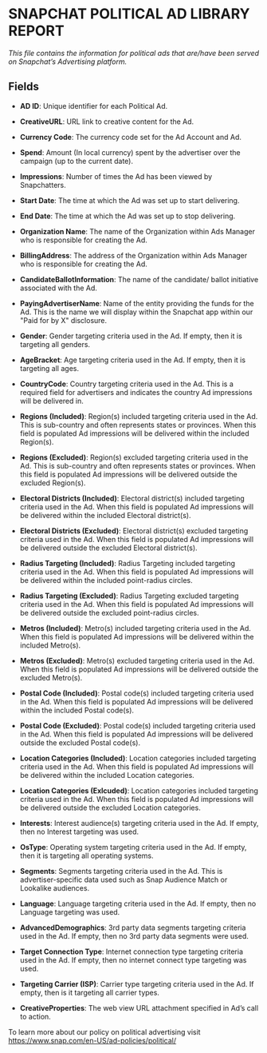 # SNAPCHAT POLITICAL AD LIBRARY REPORT

_This file contains the information for political ads that are/have been served on Snapchat’s Advertising platform._

## Fields

- **AD ID**: Unique identifier for each Political Ad.

- **CreativeURL**: URL link to creative content for the Ad.

- **Currency Code**: The currency code set for the Ad Account and Ad.

- **Spend**: Amount (In local currency) spent by the advertiser over the campaign (up to the current date).

- **Impressions**: Number of times the Ad has been viewed by Snapchatters.

- **Start Date**: The time at which the Ad was set up to start delivering.

- **End Date**: The time at which the Ad was set up to stop delivering.

- **Organization Name**: The name of the Organization within Ads Manager who is responsible for creating the Ad.

- **BillingAddress**: The address of the Organization within Ads Manager who is responsible for creating the Ad.

- **CandidateBallotInformation**: The name of the candidate/ ballot initiative associated with the Ad.

- **PayingAdvertiserName**: Name of the entity providing the funds for the Ad. This is the name we will display within the Snapchat app within our "Paid for by X" disclosure.

- **Gender**: Gender targeting criteria used in the Ad. If empty, then it is targeting all genders.

- **AgeBracket**: Age targeting criteria used in the Ad. If empty, then it is targeting all ages.

- **CountryCode**: Country targeting criteria used in the Ad. This is a required field for advertisers and indicates the country Ad impressions will be delivered in.

- **Regions (Included)**: Region(s) included targeting criteria used in the Ad. This is sub-country and often represents states or provinces. When this field is populated Ad impressions will be delivered within the included Region(s).

- **Regions (Excluded)**: Region(s) excluded targeting criteria used in the Ad. This is sub-country and often represents states or provinces. When this field is populated Ad impressions will be delivered outside the excluded Region(s).

- **Electoral Districts (Included)**:  Electoral district(s) included targeting criteria used in the Ad. When this field is populated Ad impressions will be delivered within the included Electoral district(s).

- **Electoral Districts (Excluded)**: Electoral district(s) excluded targeting criteria used in the Ad. When this field is populated Ad impressions will be delivered outside the excluded Electoral district(s).

- **Radius Targeting (Included)**: Radius Targeting included targeting criteria used in the Ad. When this field is populated Ad impressions will be delivered within the included point-radius circles.

- **Radius Targeting (Excluded)**: Radius Targeting excluded targeting criteria used in the Ad. When this field is populated Ad impressions will be delivered outside the excluded point-radius circles.

- **Metros (Included)**: Metro(s) included targeting criteria used in the Ad. When this field is populated Ad impressions will be delivered within the included Metro(s).

- **Metros (Excluded)**: Metro(s) excluded targeting criteria used in the Ad. When this field is populated Ad impressions will be delivered outside the excluded Metro(s).

- **Postal Code (Included)**: Postal code(s) included targeting criteria used in the Ad. When this field is populated Ad impressions will be delivered within the included Postal code(s).

- **Postal Code (Excluded)**: Postal code(s) included targeting criteria used in the Ad. When this field is populated Ad impressions will be delivered outside the excluded Postal code(s).

- **Location Categories (Included)**: Location categories included targeting criteria used in the Ad. When this field is populated Ad impressions will be delivered within the included Location categories.

- **Location Categories (Exlcuded)**: Location categories included targeting criteria used in the Ad. When this field is populated Ad impressions will be delivered outside the excluded Location categories.

- **Interests**: Interest audience(s) targeting criteria used in the Ad. If empty, then no Interest targeting was used.

- **OsType**: Operating system targeting criteria used in the Ad. If empty, then it is targeting all operating systems.

- **Segments**: Segments targeting criteria used in the Ad. This is advertiser-specific data used such as Snap Audience Match or Lookalike audiences.

- **Language**: Language targeting criteria used in the Ad. If empty, then no Language targeting was used.

- **AdvancedDemographics**: 3rd party data segments targeting criteria used in the Ad. If empty, then no 3rd party data segments were used.

- **Target Connection Type**: Internet connection type targeting criteria used in the Ad. If empty, then no internet connect type targeting was used.

- **Targeting Carrier (ISP)**: Carrier type targeting criteria used in the Ad. If empty, then is it targeting all carrier types.

- **CreativeProperties**: The web view URL attachment specified in Ad’s call to action.

To learn more about our policy on political advertising visit https://www.snap.com/en-US/ad-policies/political/